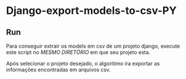 # Django-export-models-to-csv-PY

## Run 
Para conseguir extrair os models em csv de um projeto django, execute este script no *MESMO DIRETÓRIO* em que seu projeto esta. 

Após selecionar o projeto desejado, o algoritimo ira exportar as informações encontradas em arquivos csv. 
